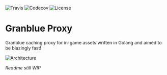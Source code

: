 
![Travis](https://img.shields.io/travis/Frizz925/gbf-proxy.svg?style=flat-square)
![Codecov](https://img.shields.io/codecov/c/gh/Frizz925/gbf-proxy.svg?style=flat-square)
![License](https://img.shields.io/github/license/Frizz925/gbf-proxy.svg?style=flat-square)

# Granblue Proxy
Granblue caching proxy for in-game assets written in Golang and aimed to be blazingly fast!

![Architecture](https://raw.githubusercontent.com/Frizz925/gbf-proxy/master/res/architecture-new.png)

*Readme still WIP*
